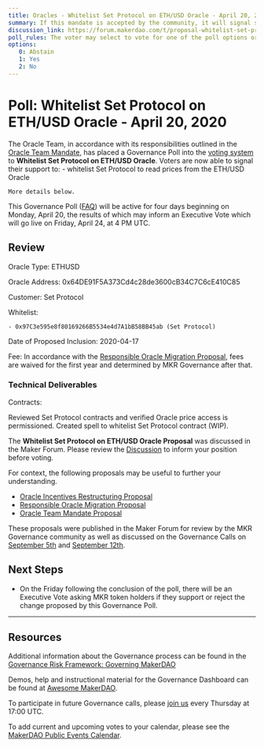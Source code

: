 ```yaml
---
title: Oracles - Whitelist Set Protocol on ETH/USD Oracle - April 20, 2020
summary: If this mandate is accepted by the community, it will signal support for the proposal and for the general scope of the initiatives outlined in the proposal.
discussion_link: https://forum.makerdao.com/t/proposal-whitelist-set-protocol-on-ethusd-oracle/2013
poll_rules: The voter may select to vote for one of the poll options or they may elect to abstain from the poll entirely
options:
   0: Abstain
   1: Yes
   2: No 
---
```

# Poll: Whitelist Set Protocol on ETH/USD Oracle - April 20, 2020

The Oracle Team, in accordance with its responsibilities outlined in the [Oracle Team Mandate](https://forum.makerdao.com/t/mandate-oracle-teams/443), has placed a Governance Poll into the [voting system](https://vote.makerdao.com/polling) to **Whitelist Set Protocol on ETH/USD Oracle**. Voters are now able to signal their support to:
	- whitelist Set Protocol to read prices from the ETH/USD Oracle

	More details below.

This Governance Poll ([FAQ](https://community-development.makerdao.com/makerdao-scd-faqs/scd-faqs/governance)) will be active for four days beginning on Monday, April 20, the results of which may inform an Executive Vote which will go live on Friday, April 24, at 4 PM UTC.

## Review

Oracle Type: ETHUSD

Oracle Address: 0x64DE91F5A373Cd4c28de3600cB34C7C6cE410C85

Customer: Set Protocol

Whitelist:

    - 0x97C3e595e8f80169266B5534e4d7A1bB58BB45ab (Set Protocol)

Date of Proposed Inclusion: 2020-04-17

Fee: In accordance with the [Responsible Oracle Migration Proposal](https://forum.makerdao.com/t/proposal-responsible-oracle-migration/509/5), fees are waived for the first year and determined by MKR Governance after that.

### Technical Deliverables

Contracts:

Reviewed Set Protocol contracts and verified Oracle price access is permissioned.
Created spell to whitelist Set Protocol contract (WIP).

The **Whitelist Set Protocol on ETH/USD Oracle Proposal** was discussed in the Maker Forum. Please review the [Discussion](https://forum.makerdao.com/t/proposal-whitelist-set-protocol-on-ethusd-oracle/2013) to inform your position before voting.

For context, the following proposals may be useful to further your understanding.
- [Oracle Incentives Restructuring Proposal](https://forum.makerdao.com/t/proposal-oracles-incentives-restructuring/476/11)
- [Responsible Oracle Migration Proposal](https://forum.makerdao.com/t/proposal-responsible-oracle-migration/509/5)
- [Oracle Team Mandate Proposal](https://forum.makerdao.com/t/mandate-oracle-teams/443)

These proposals were published in the Maker Forum for review by the MKR Governance community as well as discussed on the Governance Calls on [September 5th](https://www.youtube.com/watch?v=7jKNv8DMxmQ&t=2356) and [September 12th](https://www.youtube.com/watch?v=gqVnwOL42hQ). 


## Next Steps

- On the Friday following the conclusion of the poll, there will be an Executive Vote asking MKR token holders if they support or reject the change proposed by this Governance Poll.

---

## Resources

Additional information about the Governance process can be found in the [Governance Risk Framework: Governing MakerDAO](https://community-development.makerdao.com/governance/governance-risk-framework)

Demos, help and instructional material for the Governance Dashboard can be found at [Awesome MakerDAO](https://awesome.makerdao.com/#voting).

To participate in future Governance calls, please [join us](https://community-development.makerdao.com/governance/governance-and-risk-meetings) every Thursday at 17:00 UTC.

To add current and upcoming votes to your calendar, please see the [MakerDAO Public Events Calendar](https://calendar.google.com/calendar/embed?src=makerdao.com_3efhm2ghipksegl009ktniomdk%40group.calendar.google.com&ctz=America%2FLos_Angeles).
